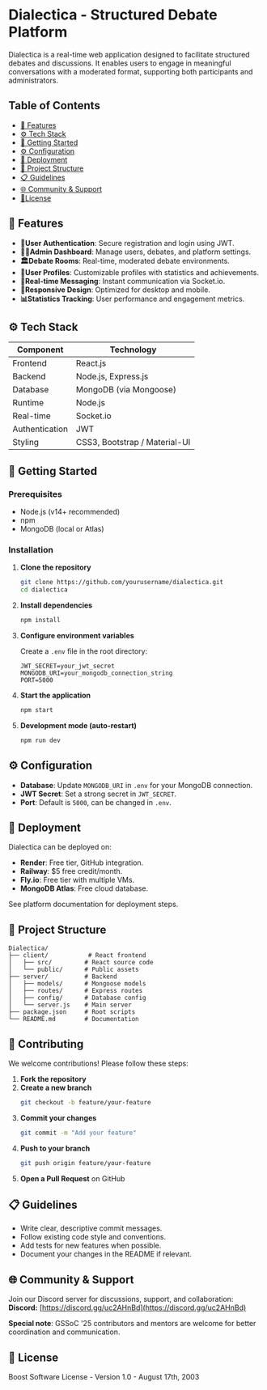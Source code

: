 # Dialectica - Structured Debate Platform

Dialectica is a real-time web application designed to facilitate structured debates and discussions. It enables users to engage in meaningful conversations with a moderated format, supporting both participants and administrators.

## Table of Contents

- [🌟 Features](#-features)
- [⚙️ Tech Stack](#️-tech-stack)
- [🚀 Getting Started](#-getting-started)
- [⚙️ Configuration](#-configuration)
- [🚀 Deployment](#-deployment)
- [📁 Project Structure](#-project-structure)
- [📋 Guidelines](#-guidelines)
- [🌐 Community & Support](#-community--support)
- [📄License](#-license)
  
## 🌟 Features

- **🔐User Authentication**: Secure registration and login using JWT.
- **👨‍💼Admin Dashboard**: Manage users, debates, and platform settings.
- **🏛️Debate Rooms**: Real-time, moderated debate environments.
- **👤User Profiles**: Customizable profiles with statistics and achievements.
- **💬Real-time Messaging**: Instant communication via Socket.io.
- **📱Responsive Design**: Optimized for desktop and mobile.
- **📊Statistics Tracking**: User performance and engagement metrics.


## ⚙️ Tech Stack

| Component        | Technology                         |
|------------------|------------------------------------|
| Frontend         | React.js                           |
| Backend          | Node.js, Express.js                |
| Database         | MongoDB (via Mongoose)             |
| Runtime          | Node.js                           |
| Real-time        | Socket.io                         |
| Authentication   | JWT                               |
| Styling          | CSS3, Bootstrap / Material-UI     |


## 🚀 Getting Started

### Prerequisites

- Node.js (v14+ recommended)
- npm
- MongoDB (local or Atlas)

### Installation

1. **Clone the repository**
   ```sh
   git clone https://github.com/yourusername/dialectica.git
   cd dialectica
   ```

2. **Install dependencies**
   ```sh
   npm install
   ```

3. **Configure environment variables**

   Create a `.env` file in the root directory:
   ```
   JWT_SECRET=your_jwt_secret
   MONGODB_URI=your_mongodb_connection_string
   PORT=5000
   ```

4. **Start the application**
   ```sh
   npm start
   ```

5. **Development mode (auto-restart)**
   ```sh
   npm run dev
   ```

## ⚙️ Configuration

- **Database**: Update `MONGODB_URI` in `.env` for your MongoDB connection.
- **JWT Secret**: Set a strong secret in `JWT_SECRET`.
- **Port**: Default is `5000`, can be changed in `.env`.

## 🚀 Deployment

Dialectica can be deployed on:

- **Render**: Free tier, GitHub integration.
- **Railway**: $5 free credit/month.
- **Fly.io**: Free tier with multiple VMs.
- **MongoDB Atlas**: Free cloud database.

See platform documentation for deployment steps.

## 📁 Project Structure

```
Dialectica/
├── client/           # React frontend
│   ├── src/         # React source code
│   └── public/      # Public assets
├── server/          # Backend
│   ├── models/      # Mongoose models
│   ├── routes/      # Express routes
│   ├── config/      # Database config
│   └── server.js    # Main server
├── package.json     # Root scripts
└── README.md        # Documentation
```

## 🤝 Contributing

We welcome contributions! Please follow these steps:

1. **Fork the repository**
2. **Create a new branch**
   ```sh
   git checkout -b feature/your-feature
   ```
3. **Commit your changes**
   ```sh
   git commit -m "Add your feature"
   ```
4. **Push to your branch**
   ```sh
   git push origin feature/your-feature
   ```
5. **Open a Pull Request** on GitHub

## 📋 Guidelines

- Write clear, descriptive commit messages.
- Follow existing code style and conventions.
- Add tests for new features when possible.
- Document your changes in the README if relevant.

## 🌐 Community & Support

Join our Discord server for discussions, support, and collaboration:  
**Discord:** [https://discord.gg/uc2AHnBd](https://discord.gg/uc2AHnBd)

**Special note**: GSSoC '25 contributors and mentors are welcome for better coordination and communication.

## 📄 License

Boost Software License - Version 1.0 - August 17th, 2003

